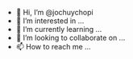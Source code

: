 - 👋 Hi, I’m @jochuychopi
- 👀 I’m interested in ...
- 🌱 I’m currently learning ...
- 💞️ I’m looking to collaborate on ...
- 📫 How to reach me ...

<!---
jochuychopi/jochuychopi is a ✨ special ✨ repository because its `README.md` (this file) appears on your GitHub profile.
You can click the Preview link to take a look at your changes.
--->
